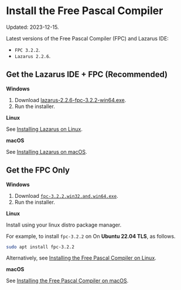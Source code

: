 # Install the Free Pascal Compiler

Updated: 2023-12-15.

Latest versions of the Free Pascal Compiler (FPC) and Lazarus IDE:

- `FPC 3.2.2`.
- `Lazarus 2.2.6`.

## Get the Lazarus IDE + FPC (Recommended)

**Windows**

1. Download [lazarus-2.2.6-fpc-3.2.2-win64.exe](https://sourceforge.net/projects/lazarus/files/Lazarus%20Windows%2064%20bits/Lazarus%202.2.6/lazarus-2.2.6-fpc-3.2.2-win64.exe/download).
2. Run the installer.


**Linux**

See [Installing Lazarus on Linux](https://wiki.freepascal.org/Installing_Lazarus_on_Linux).

**macOS**

See [Installing Lazarus on macOS](https://wiki.freepascal.org/Installing_Lazarus_on_macOS).

## Get the FPC Only


**Windows**

1. Download [`fpc-3.2.2.win32.and.win64.exe`](https://sourceforge.net/projects/freepascal/files/Win32/3.2.2/fpc-3.2.2.win32.and.win64.exe/download).
2. Run the installer.

**Linux**

Install using your linux distro package manager.

For example, to install `fpc-3.2.2` on On **Ubuntu 22.04 TLS**, as follows.

```bash
sudo apt install fpc-3.2.2
```

Alternatively, see [Installing the Free Pascal Compiler on Linux](https://wiki.lazarus.freepascal.org/Installing_the_Free_Pascal_Compiler#Linux).

**macOS**

See [Installing the Free Pascal Compiler on macOS](https://wiki.lazarus.freepascal.org/Installing_the_Free_Pascal_Compiler#macOS).